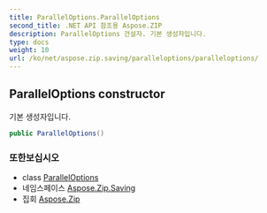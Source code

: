 ```yaml
---
title: ParallelOptions.ParallelOptions
second_title: .NET API 참조용 Aspose.ZIP
description: ParallelOptions 건설자. 기본 생성자입니다.
type: docs
weight: 10
url: /ko/net/aspose.zip.saving/paralleloptions/paralleloptions/
---
```

## ParallelOptions constructor

기본 생성자입니다.

```csharp
public ParallelOptions()
```

### 또한보십시오

* class [ParallelOptions](../)
* 네임스페이스 [Aspose.Zip.Saving](../../paralleloptions/)
* 집회 [Aspose.Zip](../../../)


